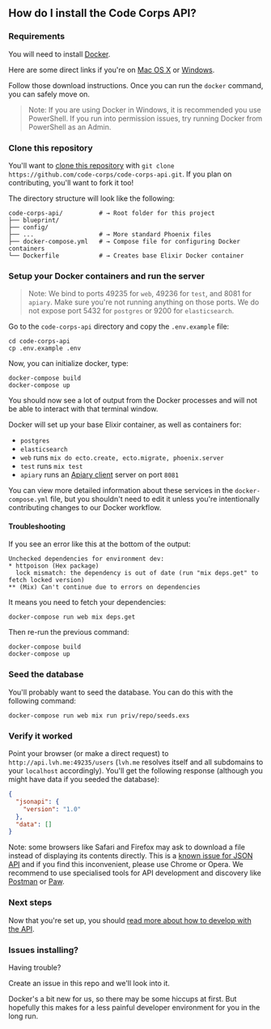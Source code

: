 ## How do I install the Code Corps API?

### Requirements

You will need to install [Docker](https://docs.docker.com/engine/installation/).

Here are some direct links if you're on [Mac OS X](https://docs.docker.com/docker-for-mac/) or [Windows](https://docs.docker.com/docker-for-windows/).

Follow those download instructions. Once you can run the `docker` command, you can safely move on.

>Note: If you are using Docker in Windows, it is recommended you use PowerShell. If you run into permission issues, try running Docker from PowerShell as an Admin.

### Clone this repository

You'll want to [clone this repository](https://help.github.com/articles/cloning-a-repository/) with `git clone https://github.com/code-corps/code-corps-api.git`. If you plan on contributing, you'll want to fork it too!


The directory structure will look like the following:

```shell
code-corps-api/          # → Root folder for this project
├── blueprint/
├── config/
├── ...                  # → More standard Phoenix files
├── docker-compose.yml   # → Compose file for configuring Docker containers
└── Dockerfile           # → Creates base Elixir Docker container
```

### Setup your Docker containers and run the server

> Note: We bind to ports 49235 for `web`, 49236 for `test`, and 8081 for `apiary`. Make sure you're not running anything on those ports. We do not expose port 5432 for `postgres` or 9200 for `elasticsearch`.

Go to the `code-corps-api` directory and copy the `.env.example` file:

```
cd code-corps-api
cp .env.example .env
```

Now, you can initialize docker, type:

```shell
docker-compose build
docker-compose up
```

You should now see a lot of output from the Docker processes and will not be able to interact with that terminal window.

Docker will set up your base Elixir container, as well as containers for:

- `postgres`
- `elasticsearch`
- `web` runs `mix do ecto.create, ecto.migrate, phoenix.server`
- `test` runs `mix test`
- `apiary` runs an [Apiary client](https://github.com/apiaryio/apiary-client) server on port `8081`

You can view more detailed information about these services in the `docker-compose.yml` file, but you shouldn't need to edit it unless you're intentionally contributing changes to our Docker workflow.

#### Troubleshooting
If you see an error like this at the bottom of the output:

```shell
Unchecked dependencies for environment dev:
* httpoison (Hex package)
  lock mismatch: the dependency is out of date (run "mix deps.get" to fetch locked version)
** (Mix) Can't continue due to errors on dependencies
```

It means you need to fetch your dependencies:
```shell
docker-compose run web mix deps.get
```

Then re-run the previous command:
```shell
docker-compose build
docker-compose up
```

### Seed the database

You'll probably want to seed the database. You can do this with the following command:

```shell
docker-compose run web mix run priv/repo/seeds.exs
```

### Verify it worked

Point your browser (or make a direct request) to `http://api.lvh.me:49235/users` (`lvh.me` resolves itself and all subdomains to your `localhost` accordingly). You'll get the following response (although you might have data if you seeded the database):

```json
{
  "jsonapi": {
    "version": "1.0"
  },
  "data": []
}
```

Note: some browsers like Safari and Firefox may ask to download a file instead of displaying its contents directly. This is a [known issue for JSON API](https://github.com/json-api/json-api/issues/1048) and if you find this inconvenient, please use Chrome or Opera. We recommend to use specialised tools for API development and discovery like [Postman](https://www.getpostman.com/) or [Paw](https://paw.cloud/).

### Next steps

Now that you're set up, you should [read more about how to develop with the API](USAGE.md).

### Issues installing?

Having trouble?

Create an issue in this repo and we'll look into it.

Docker's a bit new for us, so there may be some hiccups at first. But hopefully this makes for a less painful developer environment for you in the long run.
